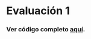 # Evaluación 1
### Ver código completo [aquí](https://ciencia-de-datos-espaciales-2023-2.github.io/Evaluacion_1/).
